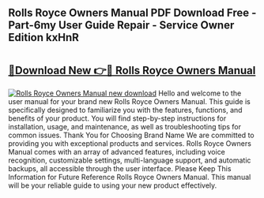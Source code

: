 ## Rolls Royce Owners Manual PDF Download Free - Part-6my User Guide Repair - Service Owner Edition kxHnR

# <h2><a href="http://bc7240.oget.top/?id=Rolls+Royce+Owners+Manual">🔗Download New 👉🔴 Rolls Royce Owners Manual</a></h2>

[![Rolls Royce Owners Manual new download](https://i.imgur.com/5g1atiW.png)](http://bc7240.oget.top/?id=Rolls+Royce+Owners+Manual)
Hello and welcome to the user manual for your brand new Rolls Royce Owners Manual. This guide is specifically designed to familiarize you with the features, functions, and benefits of your product. You will find step-by-step instructions for installation, usage, and maintenance, as well as troubleshooting tips for common issues. Thank You for Choosing Brand Name We are committed to providing you with exceptional products and services. Rolls Royce Owners Manual comes with an array of advanced features, including voice recognition, customizable settings, multi-language support, and automatic backups, all accessible through the user interface. Please Keep This Information for Future Reference Rolls Royce Owners Manual. This manual will be your reliable guide to using your new product effectively.
